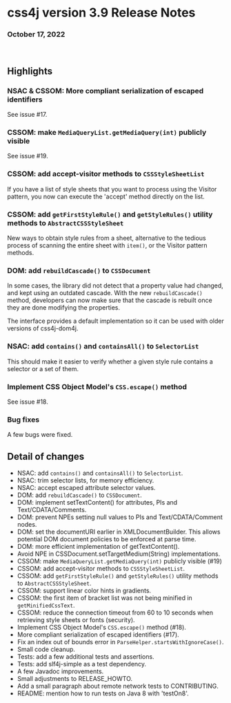# css4j version 3.9 Release Notes

### October 17, 2022

<br/>

## Highlights

### NSAC & CSSOM: More compliant serialization of escaped identifiers

See issue #17.

### CSSOM: make `MediaQueryList.getMediaQuery(int)` publicly visible

See issue #19.

### CSSOM: add accept-visitor methods to `CSSStyleSheetList`

If you have a list of style sheets that you want to process using the Visitor
pattern, you now can execute the 'accept' method directly on the list.

### CSSOM: add `getFirstStyleRule()` and `getStyleRules()` utility methods to `AbstractCSSStyleSheet`

New ways to obtain style rules from a sheet, alternative to the tedious process
of scanning the entire sheet with `item()`, or the Visitor pattern methods.

### DOM: add `rebuildCascade()` to `CSSDocument`

In some cases, the library did not detect that a property value had changed,
and kept using an outdated cascade. With the new `rebuildCascade()` method,
developers can now make sure that the cascade is rebuilt once they are done
modifying the properties.

The interface provides a default implementation so it can be used with older
versions of css4j-dom4j.

### NSAC: add `contains()` and `containsAll()` to `SelectorList`

This should make it easier to verify whether a given style rule contains a
selector or a set of them.

### Implement CSS Object Model's `CSS.escape()` method

See issue #18.

### Bug fixes

A few bugs were fixed.

## Detail of changes

- NSAC: add `contains()` and `containsAll()` to `SelectorList`.
- NSAC: trim selector lists, for memory efficiency.
- NSAC: accept escaped attribute selector values.
- DOM: add `rebuildCascade()` to `CSSDocument`.
- DOM: implement setTextContent() for attributes, PIs and Text/CDATA/Comments.
- DOM: prevent NPEs setting null values to PIs and Text/CDATA/Comment nodes.
- DOM: set the documentURI earlier in XMLDocumentBuilder. This allows potential DOM document policies to be enforced at parse time.
- DOM: more efficient implementation of getTextContent().
- Avoid NPE in CSSDocument.setTargetMedium(String) implementations.
- CSSOM: make `MediaQueryList.getMediaQuery(int)` publicly visible (#19)
- CSSOM: add accept-visitor methods to `CSSStyleSheetList`.
- CSSOM: add `getFirstStyleRule()` and `getStyleRules()` utility methods to `AbstractCSSStyleSheet`.
- CSSOM: support linear color hints in gradients.
- CSSOM: the first item of bracket list was not being minified in `getMinifiedCssText`.
- CSSOM: reduce the connection timeout from 60 to 10 seconds when retrieving style sheets or fonts (security).
- Implement CSS Object Model's `CSS.escape()` method (#18).
- More compliant serialization of escaped identifiers (#17).
- Fix an index out of bounds error in `ParseHelper.startsWithIgnoreCase()`.
- Small code cleanup.
- Tests: add a few additional tests and assertions.
- Tests: add slf4j-simple as a test dependency.
- A few Javadoc improvements.
- Small adjustments to RELEASE_HOWTO.
- Add a small paragraph about remote network tests to CONTRIBUTING.
- README: mention how to run tests on Java 8 with 'testOn8'.
